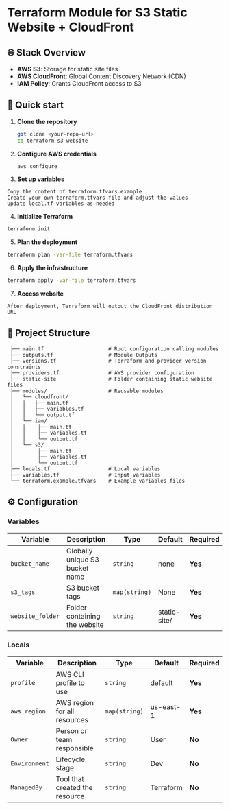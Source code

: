 # Terraform Module for S3 Static Website + CloudFront

## 🌐 Stack Overview

* **AWS S3**: Storage for static site files
* **AWS CloudFront**: Global Content Discovery Network (CDN)
* **IAM Policy**: Grants CloudFront access to S3

## 🚀 Quick start

1. **Clone the repository**

    ```bash
    git clone <your-repo-url>
    cd terraform-s3-website
    ```

2. **Configure AWS credentials**

   ```bash
   aws configure
   ```

3. **Set up variables**

 ```
 Copy the content of terraform.tfvars.example
 Create your own terraform.tfvars file and adjust the values
 Update local.tf variables as needed
 ```

4. **Initialize Terraform**

```bash
terraform init
```

5. **Plan the deployment**

 ```bash
 terraform plan -var-file terraform.tfvars
 ```

6. **Apply the infrastructure**

 ```bash
 terraform apply -var-file terraform.tfvars
 ```

7. **Access website**

 ```
 After deployment, Terraform will output the CloudFront distribution URL
  ```

## 📁 Project Structure

   ```
    ├── main.tf                     # Root configuration calling modules
    ├── outputs.tf                  # Module Outputs
    ├── versions.tf                 # Terraform and provider version constraints
    ├── providers.tf                # AWS provider configuration
    ├── static-site                 # Folder containing static website files
    ├── modules/                    # Reusable modules
    │   └── cloudfront/            
    │   │   ├── main.tf
    │   │   ├── variables.tf
    │   │   └── output.tf     
    │   └── iam/ 
    │   │    ├── main.tf
    │   │    ├── variables.tf
    │   │    └── output.tf          
    │   └── s3/ 
    │        ├── main.tf
    │        ├── variables.tf
    │        └── output.tf    
    ├── locals.tf                   # Local variables
    ├── variables.tf                # Input variables
    └── terraform.example.tfvars    # Example variables files 
   ```

## ⚙️ Configuration

### Variables

| Variable     | Description                  | Type     | Default     | Required |
| ------------ | ---------------------------- | -------- | ----------- | -------- |
| `bucket_name` | Globally unique S3 bucket name | `string` | none | **Yes** |
| `s3_tags` | S3 bucket tags | `map(string)` | None | **Yes** |
| `website_folder` | Folder containing the website | `string` | static-site/ | **Yes** |

### Locals

| Variable     | Description                  | Type     | Default     | Required |
| ------------ | ---------------------------- | -------- | ----------- | -------- |
| `profile` | AWS CLI profile to use | `string` | default | **Yes** |
| `aws_region` | AWS region for all resources | `map(string)` | us-east-1 | **Yes** |
| `Owner` | Person or team responsible | `string` | User | **No** |
| `Environment` | Lifecycle stage | `string` | Dev | **No** |
| `ManagedBy` | Tool that created the resource | `string` | Terraform | **No** |
